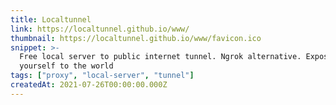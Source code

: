 ```yaml
---
title: Localtunnel
link: https://localtunnel.github.io/www/
thumbnail: https://localtunnel.github.io/www/favicon.ico
snippet: >-
  Free local server to public internet tunnel. Ngrok alternative. Expose
  yourself to the world
tags: ["proxy", "local-server", "tunnel"]
createdAt: 2021-07-26T00:00:00.000Z
---
```

